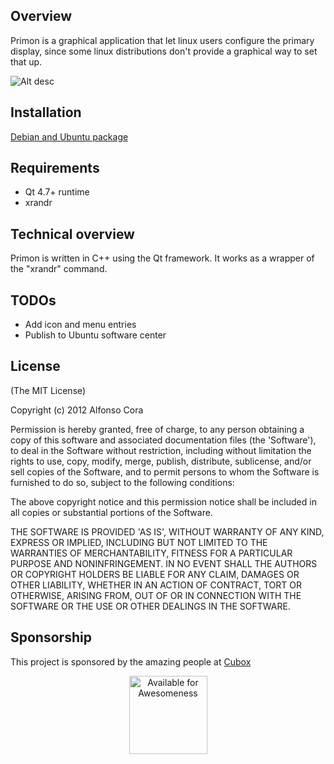 Overview
--------

Primon is a graphical application that let linux users configure the primary display, since some linux distributions don't provide a graphical way to set that up.

![Alt desc](https://github.com/alfonsocora/files/raw/master/images/primon1.png)

Installation
------------
[Debian and Ubuntu package](https://github.com/alfonsocora/primon/blob/master/pkg/primon_1.0-0ubuntu1_i386.deb?raw=true)

Requirements
------------
* Qt 4.7+ runtime
* xrandr

Technical overview
------------------
Primon is written in C++ using the Qt framework. It works as a wrapper of the "xrandr" command.

TODOs
-----
* Add icon and menu entries
* Publish to Ubuntu software center

License
-------

(The MIT License)

Copyright (c) 2012 Alfonso Cora

Permission is hereby granted, free of charge, to any person obtaining a copy of this software and associated documentation files (the 'Software'), to deal in the Software without restriction, including without limitation the rights to use, copy, modify, merge, publish, distribute, sublicense, and/or sell copies of the Software, and to permit persons to whom the Software is furnished to do so, subject to the following conditions:

The above copyright notice and this permission notice shall be included in all copies or substantial portions of the Software.

THE SOFTWARE IS PROVIDED 'AS IS', WITHOUT WARRANTY OF ANY KIND, EXPRESS OR IMPLIED, INCLUDING BUT NOT LIMITED TO THE WARRANTIES OF MERCHANTABILITY, FITNESS FOR A PARTICULAR PURPOSE AND NONINFRINGEMENT. IN NO EVENT SHALL THE AUTHORS OR COPYRIGHT HOLDERS BE LIABLE FOR ANY CLAIM, DAMAGES OR OTHER LIABILITY, WHETHER IN AN ACTION OF CONTRACT, TORT OR OTHERWISE, ARISING FROM, OUT OF OR IN CONNECTION WITH THE SOFTWARE OR THE USE OR OTHER DEALINGS IN THE SOFTWARE.

Sponsorship
-----------
This project is sponsored by the amazing people at [Cubox](http://cuboxlabs.com)

<div align="center">
  <a href="http://cuboxlabs.com">
    <img src="http://cuboxlabs.com/img/cubox-logo.png" alt="Available for Awesomeness" style="width:125px"/>
  </a>
</div>
